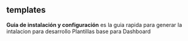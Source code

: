 ## templates ##

**Guia de instalación y configuración** es la guia rapida para generar la intalacion para desarrollo
Plantillas base para Dashboard

